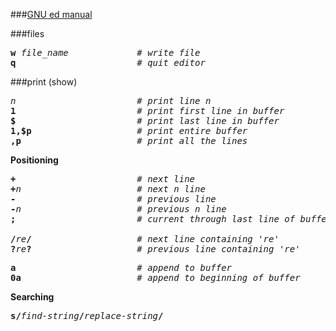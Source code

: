 ###[GNU ed manual](http://www.gnu.org/software/ed/manual/ed_manual.html)

###files
<pre>
<b>w</b> <em>file_name</em>             <em># write file</em>
<b>q</b>                       <em># quit editor</em>
</pre>
###print (show)
<pre>
<em>n</em>                       <em># print line n</em>
<b>1</b>                       <em># print first line in buffer</em>
<b>$</b>                       <em># print last line in buffer</em>
<b>1,$p</b>                    <em># print entire buffer</em>
<b>,p</b>                      <em># print all the lines</em>
</pre>
<b>Positioning</b>
<pre>
<b>+</b>                       <em># next line</em>
<b>+</b><em>n</em>                      <em># next n line</em>
<b>-</b>                       <em># previous line</em>
<b>-</b><em>n</em>                      <em># previous n line</em>
<b>;</b>                       <em># current through last line of buffer</em>

<b>/</b><em>re</em><b>/</b>                    <em># next line containing 're'</em>
<b>?</b><em>re</em><b>?</b>                    <em># previous line containing 're'</em>
</pre>
<pre>
<b>a</b>                       <em># append to buffer</em>
<b>0a</b>                      <em># append to beginning of buffer</em>
</pre>

<b>Searching</b>
<pre>
<b>s/</b><em>find-string</em><b>/</b><em>replace-string</em><b>/</b>
</pre>
